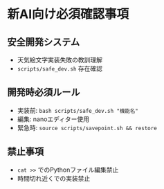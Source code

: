 # 新AI向け必須確認事項

## 安全開発システム
- 天気絵文字実装失敗の教訓理解
- `scripts/safe_dev.sh` 存在確認

## 開発時必須ルール
- 実装前: `bash scripts/safe_dev.sh "機能名"`
- 編集: nanoエディター使用
- 緊急時: `source scripts/savepoint.sh && restore`

## 禁止事項
- `cat >>` でのPythonファイル編集禁止
- 時間切れ近くでの実装禁止
